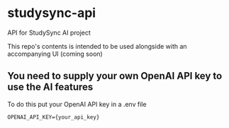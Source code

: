 # studysync-api
API for StudySync AI project

This repo's contents is intended to be used alongside with an accompanying UI (coming soon)

## You need to supply your own OpenAI API key to use the AI features
To do this put your OpenAI API key in a .env file
 
```env
OPENAI_API_KEY={your_api_key}
```